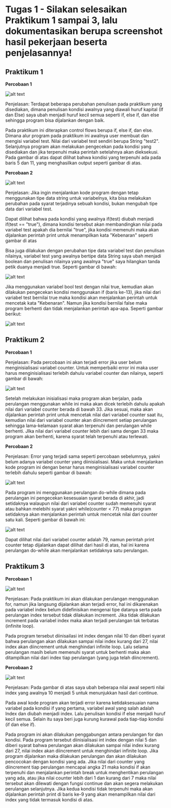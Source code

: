 # Tugas 1 - Silakan selesaikan Praktikum 1 sampai 3, lalu dokumentasikan berupa screenshot hasil pekerjaan beserta penjelasannya!

## Praktikum 1
**Percobaan 1**

![alt text](/Pertemuan3/Praktikum/Dokumentasi/{15DB6B0D-15CE-4261-9487-CE136BDBFEF1}.png )

Penjelasan: Terdapat beberapa perubahan penulisan pada praktikum yang disediakan, dimana penulisan kondisi awalnya yang diawali huruf kapital (If dan Else) saya ubah menjadi huruf kecil semua seperti if, else if, dan else sehingga program bisa dijalankan dengan baik.

Pada praktikum ini diterapkan control flows berupa if, else if, dan else. Dimana alur program pada praktikum ini awalnya user membuat dan mengisi variabel test. Nilai dari variabel test sendiri berupa String "test2". Selanjutnya program akan melakukan pengecekan pada kondisi yang disediakan  dan jika terpenuhi maka perintah setelahnya akan dieksekusi. Pada gambar di atas dapat dilihat bahwa kondisi yang terpenuhi ada pada baris 5 dan 11, yang menghasilkan output seperti gambar di atas.

**Percobaan 2**

![alt text](/Pertemuan3/Praktikum/Dokumentasi/{9BB224D8-D1B9-4412-916E-C74412D100C7}.png)

Penjelasan: Jika ingin menjalankan kode program dengan tetap menggunakan tipe data string untuk variabelnya, kita bisa melakukan perubahan pada syarat terjadinya sebuah kondisi, bukan mengubah tipe data dari variabel test.

Dapat dilihat bahwa pada kondisi yang awalnya if(test) diubah menjadi if(test == "true"), dimana kondisi tersebut akan membandingkan nilai pada variabel test apakah dia bernilai "true", jika kondisi memenuhi maka akan dijalankan perintah print untuk menampilkan kata "Kebenaran" seperti gambar di atas

Bisa juga dilakukan dengan perubahan tipe data variabel test dan penulisan nilainya, variabel test yang awalnya bertipe data String saya ubah menjadi boolean dan penulisan nilainya yang awalnya "true" saya hilangkan tanda petik duanya menjadi true. Seperti gambar di bawah:

![alt text](/Pertemuan3/Praktikum/Dokumentasi/{6017A429-6F09-4497-B838-EFEEC3ACBD10}.png)

Jika menggunakan variabel bool test dengan nilai true, kemudian akan dilakukan pengecekan kondisi menggunakan if (baris ke-13), jika nilai dari variabel test bernilai true maka kondisi akan menjalankan perintah untuk mencetak kata "Kebenaran". Namun jika kondisi bernilai false maka program berhenti dan tidak menjalankan perintah apa-apa. Seperti gambar berikut:

![alt text](/Pertemuan3/Praktikum/Dokumentasi/{3725CD36-18A4-4FFE-83D6-D3BD0F4DF358}.png)


## Praktikum 2
**Percobaan 1**

Penjelasan: Pada percobaan ini akan terjadi error jika user belum menginisialisasi variabel counter. Untuk memperbaiki error ini maka user harus menginisialisasi terlebih dahulu variabel counter dan nilainya, seperti gambar di bawah:

![alt text](/Pertemuan3/Praktikum/Dokumentasi/{970F1552-4541-458F-92F4-826FA0CEB0C3}.png)

Setelah melakukan inisialisasi maka program akan berjalan, pada perulangan menggunakan while ini maka akan dicek terlebih dahulu apakah nilai dari variabel counter berada di bawah 33. Jika sesuai, maka akan dijalankan perintah print untuk mencetak nilai dari variabel counter saat itu, kemudian nilai dari variabel counter akan diincrement setiap perulangan sehingga lama-kelamaan syarat akan terpenuhi dan perulangan while berhenti. JIka nilai dari variabel counter lebih dari sama dengan 33 maka program akan berhenti, karena syarat telah terpenuhi atau terlewati.

**Percobaan 2**

Penjelasan: Error yang terjadi sama seperti percobaan sebelumnya, yakni belum adanya variabel counter yang diinisialisasi. Maka untuk menjalankan kode program ini dengan benar harus menginisialisasi variabel counter terlebih dahulu seperti gambar di bawah:

![alt text](/Pertemuan3/Praktikum/Dokumentasi/{3B4F38C2-47E6-40C4-8968-35F7453FCAA4}.png)

Pada program ini menggunakan perulangan do-while dimana pada perulangan ini pengecekan kesesuaian syarat berada di akhir, jadi setidaknya walaupun nilai dari variabel counter sudah memenuhi syarat atau bahkan melebihi syarat yakni while(counter < 77) maka program setidaknya akan menjalankan perintah untuk mencetak nilai dari counter satu kali. Seperti gambar di bawah ini:

![alt text](/Pertemuan3/Praktikum/Dokumentasi/{156EAF52-951B-4349-BF8C-B96C824E4DD0}.png)
 
Dapat dilihat nilai dari variabel counter adalah 79, namun perintah print counter tetap dijalankan dapat dilihat dari hasil di atas, hal ini karena perulangan do-while akan menjalankan setidaknya satu perulangan.
## Praktikum 3
**Percobaan 1**

![alt text](/Pertemuan3/Praktikum/Dokumentasi/{D3E35C89-562A-4669-9605-B8DC86D97977}.png)

Penjelasan: Pada praktikum ini akan dilakukan perulangan menggunakan for, namun jika langsung dijalankan akan terjadi error, hal ini dikarenakan pada variabel index belum didefinisikan mengenai tipe datanya serta pada perulangan index tersebut tidak dilakukan increment. Jika tidak dilakukan increment pada variabel index maka akan terjadi perulangan tak terbatas (infinite loop).

Pada program tersebut diinisailasi int index dengan nilai 10 dan diberi syarat bahwa perulangan akan dilakukan sampai nilai index kurang dari 27, nilai index akan diincrement untuk menghindari infinite loop. Lalu selama perulangan masih belum memenuhi syarat untuk berhenti maka akan ditampilkan nilai dari index tiap perulangan (yang juga telah diincrement).

**Percobaan 2**

![alt text](/Pertemuan3/Praktikum/Dokumentasi/{D39F5EBC-A8E1-4B94-822B-12DEBC05ABB7}.png)

Penjelasan: Pada gambar di atas saya ubah beberapa nilai awal seperti nilai index yang awalnya 10 menjadi 5 untuk menunjukkan hasil dari continue.

Pada awal kode program akan terjadi error karena ketidaksesuaian nama variabel pada kondisi if yang pertama, variabel awal yang salah adalah Index dan diubah menjadi index. Lalu penulisan kondisi if else menjadi huruf kecil semua. Selain itu saya beri juga kurung kurawal pada tiap-tiap kondisi (if dan else if).

Pada program ini akan dilakukan penggabungan antara perulangan for dan kondisi. Pada program tersebut diinisialisasi int index dengan nilai 5 dan diberi syarat bahwa perulangan akan dilakukan sampai nilai index kurang dari 27, nilai index akan diincrement untuk menghindari infinite loop. Jika program dijalankan maka dilakukan perulangan dan akan dilakukan pencocokan dengan kondisi yang ada. Jika nilai dari counter yang diincrement tiap perulangan mencapai angka 21 maka kondisi if akan terpenuhi dan menjalankan perintah break untuk menghentikan perulangan yang ada, atau jika nilai counter lebih dari 1 dan kurang dari 7 maka nilai tersebut akan dilewati dengan fungsi continue dan akan segera melakukan perulangan selanjutnya. Jika kedua kondisi tidak terpenuhi maka akan dijalankan perintah print di baris ke-9 yang akan menampilkan nilai dari index yang tidak termasuk kondisi di atas.

